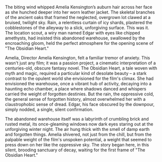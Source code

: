 The biting wind whipped Amelia Kensington’s auburn hair across her face as she hunched deeper into her worn leather jacket.  The skeletal branches of the ancient oaks that framed the neglected, overgrown lot clawed at a bruised, twilight sky.  Rain, a relentless curtain of icy shards, plastered the cobblestones of the alleyway to a slick, unforgiving surface. This was it.  The location scout, a wiry man named Edgar with eyes like chipped amethysts, had insisted this abandoned warehouse, swallowed by the encroaching gloom, held the perfect atmosphere for the opening scene of "The Obsidian Heart."

Amelia, Director Amelia Kensington,  felt a familiar tremor of anxiety. This wasn't just any film; it was a passion project, a cinematic interpretation of a centuries-old, obscure fantasy novel.  The Obsidian Heart, a tale woven with myth and magic, required a particular kind of desolate beauty – a stark contrast to the opulent world she envisioned for the film's climax.  She had envisioned the warehouse, once a vibrant hub of activity, decaying into a haunting echo chamber, a place where shadows danced and whispers carried the weight of forgotten destinies. But the rain, the oppressive cold, the general sense of forgotten history, almost overwhelmed her with a claustrophobic sense of dread.  Edgar, his face obscured by the downpour, simply nodded, a single, silent confirmation.

The abandoned warehouse itself was a labyrinth of crumbling brick and rusted metal, its once-gleaming windows now dark eyes staring out at the unforgiving winter night.  The air hung thick with the smell of damp earth and forgotten things.  Amelia shivered, not just from the chill, but from the palpable weight of the film's unspoken potential, a weight that seemed to press down on her like the oppressive sky.  The story began here, in this silent, brooding sanctuary of decay, waiting for the first frame of "The Obsidian Heart."
